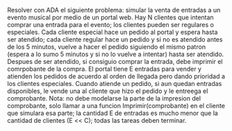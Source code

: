 Resolver con ADA el siguiente problema: simular la venta de entradas a un evento musical por medio de un portal web. Hay N clientes que intentan comprar una entrada para el evento; los clientes pueden ser regulares o especiales. Cada cliente especial hace un pedido al portal y espera hasta ser atendido; cada cliente regular hace un pedido y si no es atendido antes de los 5 minutos, vuelve a hacer el pedido siguiendo el mismo patron (espera a lo sumo 5 minutos y si no lo vuelve a intentar) hasta ser atendido. Despues de ser atendido, si consiguio comprar la entrada, debe imprimir el comrpobante de la compra.
El portal tiene E entradas para vender y atienden los pedidos de acuerdo al orden de llegada pero dando prioridad a los clientes especiales. Cuando atiende un pedido, si aun quedan entradas disponibles, le vende una al cliente que hizo el pedido y le entreega el comprobante.
    Nota: no debe modelarse la parte de la impresion del comprobante, solo llamar a una funcion Imprimir(comprobante) en el cliente que simulara esa parte; la cantidad E de entradas es mucho menor que la cantidad de clientes (E << C); todas las tareas deben terminar.


